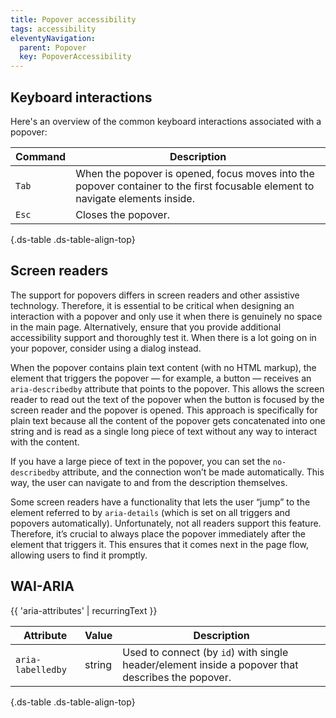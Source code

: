 ```yaml
---
title: Popover accessibility
tags: accessibility
eleventyNavigation:
  parent: Popover
  key: PopoverAccessibility
---
```

<section>

## Keyboard interactions

Here's an overview of the common keyboard interactions associated with a popover:

<div class="ds-table-wrapper">

|Command|Description|
|-|-|
|`Tab`|When the popover is opened, focus moves into the popover container to the first focusable element to navigate elements inside.|
|`Esc`|Closes the popover.|

{.ds-table .ds-table-align-top}

</div>

</section>
<section>

## Screen readers

The support for popovers differs in screen readers and other assistive technology. Therefore, it is essential to be critical when designing an interaction with a popover and only use it when there is genuinely no space in the main page. Alternatively, ensure that you provide additional accessibility support and thoroughly test it. When there is a lot going on in your popover, consider using a dialog instead.

When the popover contains plain text content (with no HTML markup), the element that triggers the popover — for example, a button — receives an `aria-describedby` attribute that points to the popover. This allows the screen reader to read out the text of the popover when the button is focused by the screen reader and the popover is opened. This approach is specifically for plain text because all the content of the popover gets concatenated into one string and is read as a single long piece of text without any way to interact with the content.

If you have a large piece of text in the popover, you can set the `no-describedby` attribute, and the connection won’t be made automatically. This way, the user can navigate to and from the description themselves.

Some screen readers have a functionality that lets the user “jump” to the element referred to by `aria-details` (which is set on all triggers and popovers automatically). Unfortunately, not all readers support this feature. Therefore, it’s crucial to always place the popover immediately after the element that triggers it. This ensures that it comes next in the page flow, allowing users to find it promptly.

</section>
<section>

## WAI-ARIA

{{ 'aria-attributes' | recurringText }}

<div class="ds-table-wrapper">

|Attribute | Value | Description |
|-|-|-|
|`aria-labelledby`|string|Used to connect (by `id`) with single header/element inside a popover that describes the popover.|

{.ds-table .ds-table-align-top}

</div>

</section>
